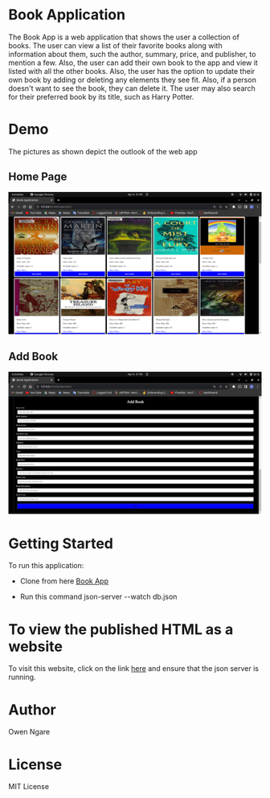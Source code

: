 # Book Application #
The Book App is a web application that shows the user a collection of books. The user can view a list of their favorite books along with information about them, such the author, summary, price, and publisher, to mention a few. Also, the user can add their own book to the app and view it listed with all the other books. Also, the user has the option to update their own book by adding or deleting any elements they see fit. Also, if a person doesn't want to see the book, they can delete it. The user may also search for their preferred book by its title, such as Harry Potter.

# Demo #
The pictures as shown depict the outlook of the web app
## Home Page ##
![Home Page](./media/HomePage.png)

## Add Book ##
![Add Book](./media/AddBook.png)

# Getting Started #
To run this application:

* Clone from here [Book App](https://github.com/Ngaremaina/bookapp)

* Run this command json-server --watch db.json

# To view the published HTML as a website #
To visit this website, click on the link [here](https://ngaremaina.github.io/bookapp/) and ensure that the json server is running.

# Author #
Owen Ngare

# License #
MIT License


